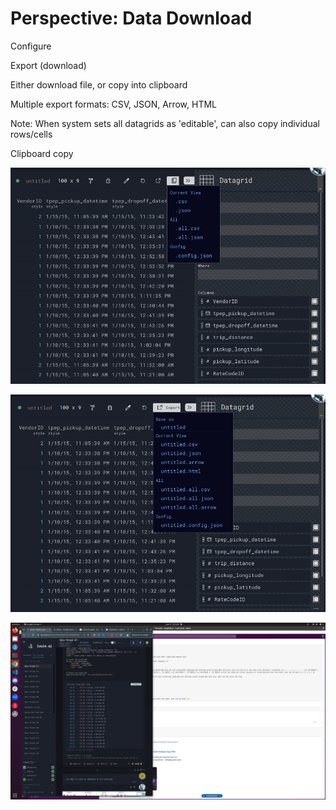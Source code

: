 # Perspective: Data Download

Configure

Export (download)

Either download file, or copy into clipboard 

Multiple export formats: CSV, JSON, Arrow, HTML

Note: When system sets all datagrids as 'editable', can also copy individual rows/cells

Clipboard copy

![Configure Download](./images/user/038_Perspective__Data_download_1.png)

![Export Options](./images/user/038_Perspective__Data_download_2.png)

![Clipboard Copy](./images/user/038_Perspective__Data_download_3.png)

